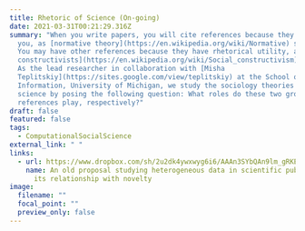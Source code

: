 ```yaml
---
title: Rhetoric of Science (On-going)
date: 2021-03-31T00:21:29.316Z
summary: "When you write papers, you will cite references because they inspired
  you, as [normative theory](https://en.wikipedia.org/wiki/Normative) states.
  You may have other references because they have rhetorical utility, as [social
  constructivists](https://en.wikipedia.org/wiki/Social_constructivism) assert.
  As the lead researcher in collaboration with [Misha
  Teplitskiy](https://sites.google.com/view/teplitskiy) at the School of
  Information, University of Michigan, we study the sociology theories in
  science by posing the following question: What roles do these two groups of
  references play, respectively?"
draft: false
featured: false
tags:
  - ComputationalSocialScience
external_link: " "
links:
  - url: https://www.dropbox.com/sh/2u2dk4ywxwyg6i6/AAAn3SYbQAn9lm_gRKEgw4W8a?dl=0
    name: An old proposal studying heterogeneous data in scientific publication and
      its relationship with novelty
image:
  filename: ""
  focal_point: ""
  preview_only: false
---
```

